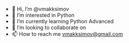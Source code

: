 - 👋 Hi, I’m @vmakksimov
- 👀 I’m interested in Python
- 🌱 I’m currently learning Python Advanced
- 💞️ I’m looking to collaborate on 
- 📫 How to reach me vmakksimov@gmail.com

<!---
vmakksimov/vmakksimov is a ✨ special ✨ repository because its `README.md` (this file) appears on your GitHub profile.
You can click the Preview link to take a look at your changes.
--->
